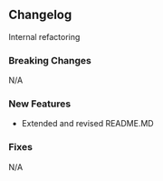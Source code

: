 ## Changelog
Internal refactoring

### Breaking Changes
N/A

### New Features
* Extended and revised README.MD

### Fixes
N/A
